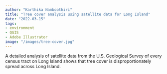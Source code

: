 ```yaml
---
author: "Karthika Namboothiri"
title: "Tree cover analysis using satellite data for Long Island"
date: "2022-03-15"
tags: 
- environment
- QGIS
- Adobe Illustrator
image: "/images/tree-cover.jpg" 
---
```


A detailed analysis of satellite data from the U.S. Geological Survey of every census tract on Long Island shows that tree cover is disproportionately spread across Long Island.

